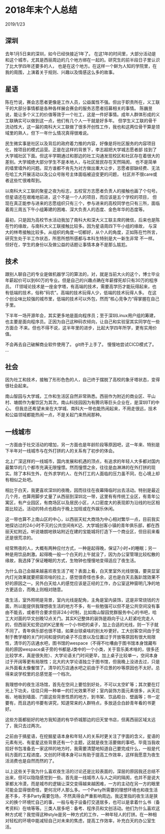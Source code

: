 # 2018年末个人总结
2019/1/23

## 深圳
去年1月5日来的深圳，如今已经快接近1年了。
在这1年的时间里，大部分活动是和这个城市，尤其是西丽周边的几个地方绑在一起的。研究生的前半段日子里认识了比大学四年还要多的人，
也是在这个地方。在这样一个鲜为人知的学院里，在我的周围，上演着关于规则、兴趣以及情感这么多的故事。

## 星语
陈在竹说，赛会志愿者更像是工作人员，公益属性不强。但出于职责所在，义工联干的大部分事情都是各种各样展会赛会的服务志愿者招募相关的事情。
陈巍昱说，能让多个义工的价值等效于一个社工，这是一件好事情。成年人群体形成的义工联确实可以做到这一点，他们有几个人一干就是好多年。
但学生义工联的骨干流动性大，这一届的南科大义工联做了很多开创性工作，我也和这两位骨干算是领域里的熟人，但下一年什么情况真得很难说。

民生微实事是社区以及背后的政府着力推的内容，好像是将社区服务的内容项目化，按项目的模式运营。正是在这样的背景下，李志超把大学城志愿者部
挂到了大学城社区下面。但这半学期通过和那边的社工沟通发现校区和社区存在着很大的差别。大学城绝大部分学生不是本地人，与社区居民存在天然隔阂，
也不是简单的墙里墙外的问题。双方谁都不肯先为对方做出重大让步，志愿者部缺经费、无法在哈工大开展活动以及公众号账号主体面临被迫变更的问题，
社区并不很care或者这些忙很难帮到。

以南科大义工联的聚星之夜为标志，五校官方志愿者负责人的接触也画了个句号。但星语还在艰难地前进，这个不是一个人的项目，而应该是五个学校的项目，
但现在真正能参与进来的志愿组织只有三个，参与进来的高校同学也只有三所，面临着周三周五下午小组筹建的困难、深大负责人的态度、金色年华的态度等。

最初，只是因为高校节水活动我加了南科大和深大义工联主席的微信，后来也是陈在竹的缘故，与南科大义工联接触比较多。因为星语周四下午小组的缘故，
与深大的林粤接触比较多。从组织的角度一切都好，从个人的角度，正如陈在竹所言，研究生处于半工作状态，所思所想所感都与本科生特别是大一新生非常
不一样。但好在，学生的身份以及做公益的话题让事情本身不是那么尴尬。

## 技术
跟别人聊自己的专业是做机器学习的算法的，对，就是当前大火的这个，博士毕业年薪起价可以到60万的专业。但是自己的兴趣点确在年薪撑死却只有30万的程序员。
IT领域论技术是一座金字塔，有高端的技术，需要高学历才能玩得起来，也有低端的技术，俗称"码农"。高端的技术玩得人少，低端的技术玩得人多。
在这个创业味比较强的城市里，低端的技术可以外包，然而”核心竞争力“得掌握在自己手里。

下半年一场开源年会，其实更多地是面向程序员；至于深圳Linux用户组的筹建，也主要是面向程序员。正因为自己这种码农倾向，让自己和实验室其实同学在一些方面合
不来。但也不得不说，这半年里的进步，比起大学四年所学，更有实用价值。

不会再去自己破解商业软件使用了。
git终于上手了。
慢慢地尝试CICD模式了。
...

## 社会
因为社工和技术，接触了形形色色的人，自己终于摆脱了高校的象牙塔状态，变得很社会起来。

南山智园与大学城，工作和生活区自然非常熟悉。西丽作为附近的商业区、平山村、塘朗作为餐饮区为其次。南山科技园因为有腾讯等巨头企业在，是深圳IT的中心。
但我总还希望未来在大学城、南科大一带也能热闹起来，不用走很远，技术和公益领域都能热闹一点，不是关起门来热闹那种。



## 一线城市

一方面由于社交活动的增加，另一方面也是年龄阶段等原因吧，这一年来、特别是下半年对一线城市与在外打拼的人的关系有了初步的体会。

北上广深这样的一线城市，国内发展和机遇的顶点，有追求的年轻人大多都对国内最繁华的几个都市充满无限憧憬。然而憧憬之余，往往是血淋淋的在外打拼的现实。除了本科生外，在外求学的人、在外打工的人面临的压力虽不同，在心境上却有相似之处吧。

相比于白天，我更喜欢深圳的夜晚，因而往往在夜幕降临时出去活动。特别是最近几个月，也算用脚步丈量了从西丽到深圳北一带，这里有有传统工业区，有青年公寓区，有产业园区，有商场区以及居民小区，人口密度大的表现即为沿线的社区相距比较近。活动的特点也趋向于晚上加班或在外娱乐休闲。

这一带也算不上南山区的中心，以西丽天虹大商场为中心相对繁华一点，目前我实地探访过的24小时不灭的公共空间有K记、大学城创客小镇的青年俱乐部，都在西丽天虹附近。听说塘朗地铁站附近在建的宝能城将打造下一个商业区，但目前来看还是很荒凉的。

经常熬夜的人，大概有两种应付方式，一种是起得晚，保证7小时+的睡眠；另一种是用饮品刺激。起得晚一般一个白天的上午就没了，因为办公室管理比较松散的缘故，我选择了保证睡眠的方式，生物钟也慢慢地变得适应了夜生活。

为什么自己会越来越喜欢夜生活了呢？表面上看，白天里室外光线很强，要突显室内灯光效果就要把窗帘啥的拉上，感觉很奇怪也多余，这也是白天去轰趴馆效果不好的原因之一。另外白天给人的感觉应该是正经的工作，办公室这种窗明几净的地方更适合，而晚上则相对随意。

夜生活，室外照明是背景，室内光线是配角，主角是室内装饰，这是非常烧钱的方面，所以能提供我理想夜生活的地方不多，有一些勉强可以但不是公共空间没有事由不能去，或者符合要求但非24小时制，比如南山智园党群服务中心的书吧，哈工大对面的华文创晚12点关门。其实K记整体的装饰是趋向于让人赶紧吃完走人的，但西丽天虹旁边的K记里有一个小书吧的桌子，加上合适的光线，则一下子就不同了。青年俱乐部也很不错，如果台球桌啥的别太吵更好。工大创客空间由于受制于教学楼的关门时间和提供的桌子不应景以及位置过于开放等原因有很大局限性，清华的万店通水吧，图书馆的wespace（不得不吐嘈由于图书馆本身馆藏布局的原因wespace桌子旁的书都是J类中的一个小类，关于音乐美术啥的，很多还比较学术，真是很失败）、大学论语关门时间更早，加上桌子比较单一，空间本身过于开阔等更有局限性；北大的大学论语独立于图书馆，但我晚上没进去过，只是从外面看太像餐馆了。清华的万店通水吧之前由于不应景的吵等原因也不太好。总得来说学校里的总感觉差一个档次。

我理想中的夜生活场馆，首先在空间上要恰到好处，不可以太空旷等；其次要在灯光上下功夫，往往只用一种单一的灯光效果不好；室内装饰方面元素很多，从天花板、地板到墙面、门窗这些背景性质的地方，到书架、饮品柜台、壁画等；书一定要有，而且选的书要有讲究，知道常来的人群特点，多放适合白龄青年看的书更好。

这些方面都挺好的地方我知道的有华侨城那边的旧天堂书店，但离西丽区域太远了，我只去过两次。

之前由于搞星语，在挖掘星语本身和年轻人的关系时更关注了字面的含义，星语的元素有光、有星星这些背景还有一个主题，这就是夜生活要做的事吧。毕竟当我收拾好书包准备去一家这样的地方时，我需要清楚地知道自己要完成什么，一般是代码方面的工程进度。文创的环境本身可以有助于提高工作效率，这样我愿意为夜生活消费也是自然而然的了。

以上这些关于我为什么喜欢夜生活的讨论还是比较表面的，深层的原因我还总结不出来，但可以隐隐感觉到一些。首先是一线城市人与人之间的隔阂，也并不是说大家都太冷漠，而是城市的逻辑让深交变得越来越困难，一方的主动在另一方的眼里可能会显得很奇怪，更何况坏人那么多。一个Party所需要的理想环境也和夜生活差不多，不多Party需要包场，不然真得会严重影响周边。我这里指的夜生活是狭义的换个环境忙自己的事，一般与电子设备打交道居多，也可以是拿着什么书（备考资料）在啃等等。三类人居多吧：备考、程序员和文创活动。他们为什么喜欢这种方式呢？我觉得这种style是另一种方式的工作，一种年轻人的打拼。在一种相对轻松的环境中能减轻自己对未来的焦虑，提高工作效率，补充白天的办公室生活。



